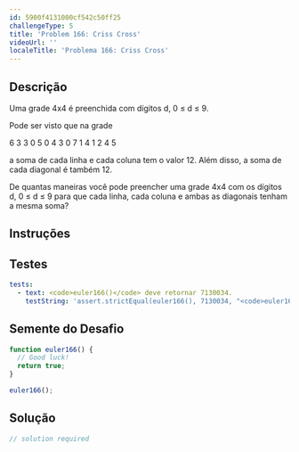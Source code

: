 ```yaml
---
id: 5900f4131000cf542c50ff25
challengeType: 5
title: 'Problem 166: Criss Cross'
videoUrl: ''
localeTitle: 'Problema 166: Criss Cross'
---
```


## Descrição
<section id="description"> Uma grade 4x4 é preenchida com dígitos d, 0 ≤ d ≤ 9. <p> Pode ser visto que na grade </p><p> 6 3 3 0 5 0 4 3 0 7 1 4 1 2 4 5 </p><p> a soma de cada linha e cada coluna tem o valor 12. Além disso, a soma de cada diagonal é também 12. </p><p> De quantas maneiras você pode preencher uma grade 4x4 com os dígitos d, 0 ≤ d ≤ 9 para que cada linha, cada coluna e ambas as diagonais tenham a mesma soma? </p></section>

## Instruções
<section id="instructions">
</section>

## Testes
<section id='tests'>

```yml
tests:
  - text: <code>euler166()</code> deve retornar 7130034.
    testString: 'assert.strictEqual(euler166(), 7130034, "<code>euler166()</code> should return 7130034.");'

```

</section>

## Semente do Desafio
<section id='challengeSeed'>

<div id='js-seed'>

```js
function euler166() {
  // Good luck!
  return true;
}

euler166();

```

</div>



</section>

## Solução
<section id='solution'>

```js
// solution required
```
</section>
